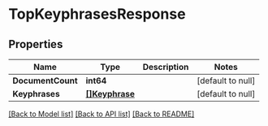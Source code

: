# TopKeyphrasesResponse

## Properties
Name | Type | Description | Notes
------------ | ------------- | ------------- | -------------
**DocumentCount** | **int64** |  | [default to null]
**Keyphrases** | [**[]Keyphrase**](Keyphrase.md) |  | [default to null]

[[Back to Model list]](../README.md#documentation-for-models) [[Back to API list]](../README.md#documentation-for-api-endpoints) [[Back to README]](../README.md)

